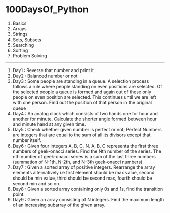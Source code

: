 # 100DaysOf_Python

1. Basics 
2. Arrays
3. Strings
4. Sets, Subsets
5. Searching
6. Sorting
7. Problem Solving
-----------------------------------------------------------------------------------------------

1. Day1 : Reverse that number and print it
2. Day2 : Balanced number or not
3. Day3 : Some people are standing in a queue. A selection process follows a rule where people standing on even positions are selected. Of the selected people a queue is formed and again out of these only people on even position are selected. This continues until we are left with one person. Find out the position of that person in the original queue
4.  Day4 : An analog clock which consists of two hands one for hour and another for minute. Calculate the shorter angle formed between hour and minute hand at any given time.
5.  Day5 : Check whether given number is perfect or not; Perfect Numbers are integers that are equal to the sum of all its divisors except that number itself.
6.  Day6 : Given four integers A, B, C, N. A, B, C represents the first three numbers of geek-onacci series. Find the Nth number of the series. The nth number of geek-onacci series is a sum of the last three numbers (summation of N-1th, N-2th, and N-3th geek-onacci numbers)
7.  Day7 : Given a sorted array of positive integers. Rearrange  the array elements alternatively i.e first element should be max value, second should be min value, third should be second max, fourth should be second min and so on.
8.  Day8 : Given a sorted array containing only 0s and 1s, find the transition point. 
9.  Day9 : Given an array consisting of N integers. Find the maximum length of an increasing subarray of the given array.
